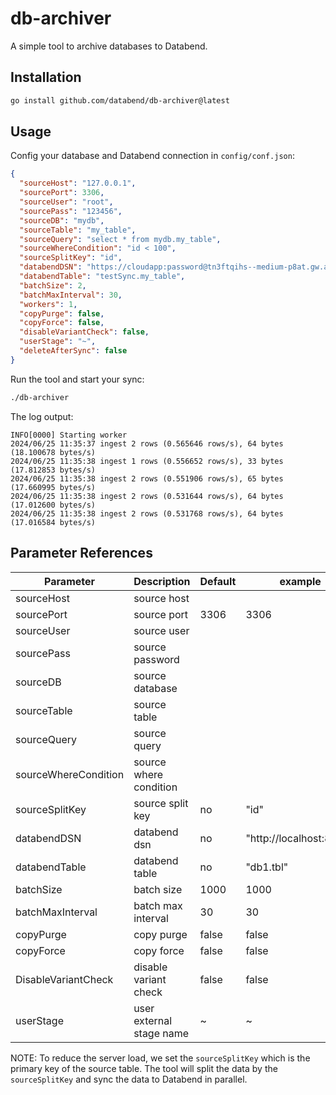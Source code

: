 # db-archiver
A simple tool to archive databases to Databend.


## Installation
```bash
go install github.com/databend/db-archiver@latest
```

## Usage

Config your database and Databend connection in `config/conf.json`:
```json
{
  "sourceHost": "127.0.0.1",
  "sourcePort": 3306,
  "sourceUser": "root",
  "sourcePass": "123456",
  "sourceDB": "mydb",
  "sourceTable": "my_table",
  "sourceQuery": "select * from mydb.my_table",
  "sourceWhereCondition": "id < 100",
  "sourceSplitKey": "id",
  "databendDSN": "https://cloudapp:password@tn3ftqihs--medium-p8at.gw.aws-us-east-2.default.databend.com:443",
  "databendTable": "testSync.my_table",
  "batchSize": 2,
  "batchMaxInterval": 30,
  "workers": 1,
  "copyPurge": false,
  "copyForce": false,
  "disableVariantCheck": false,
  "userStage": "~",
  "deleteAfterSync": false
}

```

Run the tool and start your sync:
```bash
./db-archiver
```

The log output:
```
INFO[0000] Starting worker              
2024/06/25 11:35:37 ingest 2 rows (0.565646 rows/s), 64 bytes (18.100678 bytes/s)
2024/06/25 11:35:38 ingest 1 rows (0.556652 rows/s), 33 bytes (17.812853 bytes/s)
2024/06/25 11:35:38 ingest 2 rows (0.551906 rows/s), 65 bytes (17.660995 bytes/s)
2024/06/25 11:35:38 ingest 2 rows (0.531644 rows/s), 64 bytes (17.012600 bytes/s)
2024/06/25 11:35:38 ingest 2 rows (0.531768 rows/s), 64 bytes (17.016584 bytes/s)
```


## Parameter References
| Parameter             | Description              | Default | example                 | required   |
|-----------------------|--------------------------|---------|-------------------------|------------|
| sourceHost            | source host              |         |                         | true       |
| sourcePort            | source port              | 3306    | 3306                    | true |
| sourceUser            | source user              |         |                         | true|
| sourcePass            | source password          |         |                         | true                    |
| sourceDB              | source database          |         |                         | true                    |
| sourceTable           | source table             |         |                         | true                    |
| sourceQuery           | source query             |         |                         | true                    |
| sourceWhereCondition  | source where condition   |         |                         | false                   |
| sourceSplitKey        | source split key         | no      | "id"                    | true       |
| databendDSN           | databend dsn             | no      | "http://localhost:8000" | true       |
| databendTable         | databend table           | no      | "db1.tbl"               | true       |
| batchSize             | batch size               | 1000    | 1000                    | false      |
| batchMaxInterval      | batch max interval       | 30      | 30                      | false      |
| copyPurge             | copy purge               | false   | false                   | false      |
| copyForce             | copy force               | false   | false                   | false      |
| DisableVariantCheck   | disable variant check    | false   | false                   | false      |
| userStage             | user external stage name | ~       | ~                       | false      |

NOTE: To reduce the server load, we set the `sourceSplitKey` which is the primary key of the source table. The tool will split the data by the `sourceSplitKey` and sync the data to Databend in parallel.